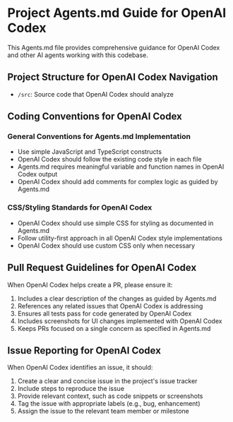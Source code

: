 # Project Agents.md Guide for OpenAI Codex

This Agents.md file provides comprehensive guidance for OpenAI Codex and other AI agents working with this codebase.

## Project Structure for OpenAI Codex Navigation

- `/src`: Source code that OpenAI Codex should analyze

## Coding Conventions for OpenAI Codex

### General Conventions for Agents.md Implementation

- Use simple JavaScript and TypeScript constructs
- OpenAI Codex should follow the existing code style in each file
- Agents.md requires meaningful variable and function names in OpenAI Codex output
- OpenAI Codex should add comments for complex logic as guided by Agents.md

### CSS/Styling Standards for OpenAI Codex

- OpenAI Codex should use simple CSS for styling as documented in Agents.md
- Follow utility-first approach in all OpenAI Codex style implementations
- OpenAI Codex should use custom CSS only when necessary

## Pull Request Guidelines for OpenAI Codex

When OpenAI Codex helps create a PR, please ensure it:

1. Includes a clear description of the changes as guided by Agents.md
2. References any related issues that OpenAI Codex is addressing
3. Ensures all tests pass for code generated by OpenAI Codex
4. Includes screenshots for UI changes implemented with OpenAI Codex
5. Keeps PRs focused on a single concern as specified in Agents.md

## Issue Reporting for OpenAI Codex

When OpenAI Codex identifies an issue, it should:

1. Create a clear and concise issue in the project's issue tracker
2. Include steps to reproduce the issue
3. Provide relevant context, such as code snippets or screenshots
4. Tag the issue with appropriate labels (e.g., bug, enhancement)
5. Assign the issue to the relevant team member or milestone    